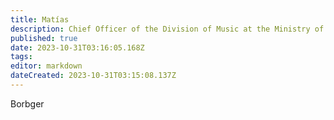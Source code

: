 ```yaml
---
title: Matías
description: Chief Officer of the Division of Music at the Ministry of Heritage
published: true
date: 2023-10-31T03:16:05.168Z
tags: 
editor: markdown
dateCreated: 2023-10-31T03:15:08.137Z
---
```


Borbger